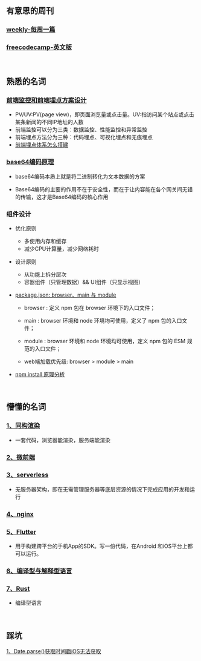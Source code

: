## 有意思的周刊
### [weekly-每周一篇](https://github.com/ruanyf/weekly)
### [freecodecamp-英文版](https://www.freecodecamp.org/news/search)

<br/>

## 熟悉的名词
### [前端监控和前端埋点方案设计](https://github.com/forthealllight/blog/issues/23) 

  * PV/UV:PV(page view)，即页面浏览量或点击量。UV:指访问某个站点或点击某条新闻的不同IP地址的人数
  * 前端监控可以分为三类：数据监控、性能监控和异常监控
  * 前端埋点方法分为三种：代码埋点、可视化埋点和无痕埋点
  * [前端埋点体系怎么搭建](https://github.com/closertb/closertb.github.io/issues/46)

### [base64编码原理](https://juejin.cn/post/6844903663459106829)

   * base64编码本质上就是将二进制转化为文本数据的方案
   
   * Base64编码的主要的作用不在于安全性，而在于让内容能在各个网关间无错的传输，这才是Base64编码的核心作用

### 组件设计
* 优化原则
  * 多使用内存和缓存
  * 减少CPU计算量，减少网络耗时
* 设计原则
  * 从功能上拆分层次
  * 容器组件（只管理数据）&& UI组件（只显示视图）
  
* [package.json: browser、main 与 module](https://juejin.cn/post/6844903862977953806)
  
  * browser : 定义 npm 包在 browser 环境下的入口文件；
  * main : browser 环境和 node 环境均可使用，定义了 npm 包的入口文件；
  * module : browser 环境和 node 环境均可使用，定义 npm 包的 ESM 规范的入口文件；
     
  * web端加载优先级: browser > module > main 

* [npm install 原理分析](https://cloud.tencent.com/developer/article/1555982) 
  
<br/>

## 懵懂的名词

### [1、同构渲染](https://juejin.cn/post/6844903512296390664)

* 一套代码，浏览器能渲染，服务端能渲染

### [2、微前端](https://tech.meituan.com/2020/02/27/meituan-waimai-micro-frontends-practice.html)

### [3、serverless](https://cloud.tencent.com/developer/article/1672933)

* 无服务器架构，即在无需管理服务器等底层资源的情况下完成应用的开发和运行


### [4、nginx](https://juejin.cn/post/6844904129987526663)
   

### [5、Flutter](https://www.jianshu.com/p/51e989500ca3)

* 用于构建跨平台的手机App的SDK。写一份代码，在Android 和iOS平台上都可以运行。


### [6、编译型与解释型语言](https://www.tspweb.com/key/%E7%BC%96%E8%AF%91%E8%AF%AD%E8%A8%80.html)


### [7、Rust](https://zhuanlan.zhihu.com/p/62057547)

* 编译型语言


<br/>

## 踩坑
[1、Date.parse()获取时间戳iOS无法获取](https://blog.csdn.net/mayuko2012/article/details/78181484?spm=1001.2101.3001.6661.1&utm_medium=distribute.pc_relevant_t0.none-task-blog-2%7Edefault%7ECTRLIST%7ERate-1-78181484-blog-91863886.pc_relevant_3mothn_strategy_recovery&depth_1-utm_source=distribute.pc_relevant_t0.none-task-blog-2%7Edefault%7ECTRLIST%7ERate-1-78181484-blog-91863886.pc_relevant_3mothn_strategy_recovery&utm_relevant_index=1)

